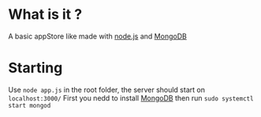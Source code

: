 # What is it ?
  A basic appStore like made with [node.js](https://nodejs.org/en) and [MongoDB](https://www.mongodb.com/try/download/community)

# Starting
  Use `node app.js` in the root folder, the server should start on `localhost:3000/`
  First you nedd to install [MongoDB](https://www.mongodb.com/try/download/community) then run `sudo systemctl start mongod` 
